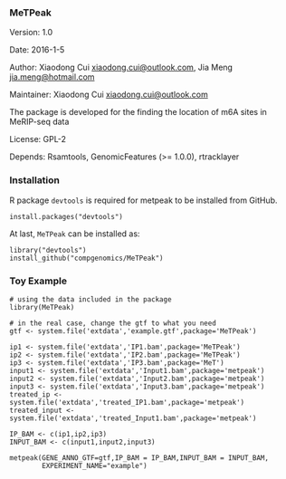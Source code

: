 ### MeTPeak

Version: 1.0

Date: 2016-1-5

Author: Xiaodong Cui <xiaodong.cui@outlook.com>, Jia Meng <jia.meng@hotmail.com>
  
  Maintainer: Xiaodong Cui <xiaodong.cui@outlook.com>

The package is developed for the finding the location of m6A sites in MeRIP-seq data

License: GPL-2

Depends: Rsamtools, GenomicFeatures (>= 1.0.0), rtracklayer


### Installation

R package `devtools` is required for metpeak to be installed from GitHub.
```
install.packages("devtools")
```
At last, `MeTPeak` can be installed as:
  
  ```
library("devtools")
install_github("compgenomics/MeTPeak")
```

### Toy Example
```
# using the data included in the package
library(MeTPeak)

# in the real case, change the gtf to what you need
gtf <- system.file('extdata','example.gtf',package='MeTPeak')

ip1 <- system.file('extdata','IP1.bam',package='MeTPeak')
ip2 <- system.file('extdata','IP2.bam',package='MeTPeak')
ip3 <- system.file('extdata','IP3.bam',package='MeT')
input1 <- system.file('extdata','Input1.bam',package='metpeak')
input2 <- system.file('extdata','Input2.bam',package='metpeak')
input3 <- system.file('extdata','Input3.bam',package='metpeak')
treated_ip <- system.file('extdata','treated_IP1.bam',package='metpeak')
treated_input <- system.file('extdata','treated_Input1.bam',package='metpeak')

IP_BAM <- c(ip1,ip2,ip3)
INPUT_BAM <- c(input1,input2,input3)

metpeak(GENE_ANNO_GTF=gtf,IP_BAM = IP_BAM,INPUT_BAM = INPUT_BAM,
        EXPERIMENT_NAME="example")

